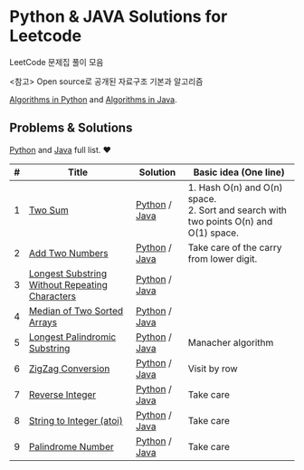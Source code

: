 # Python & JAVA Solutions for Leetcode 

LeetCode 문제집 풀이 모음

<참고>
Open source로 공개된 자료구조 기본과 알고리즘

[Algorithms in Python](https://github.com/TheAlgorithms/Python) and [Algorithms in Java](https://github.com/TheAlgorithms/Java).

## Problems & Solutions

[Python](https://github.com/taejin0527/Algorithm/tree/master/ALGORITHM/Leetcode/python) and [Java](https://github.com/taejin0527/Algorithm/tree/master/ALGORITHM/Leetcode/java) full list. &hearts;


| # | Title | Solution | Basic idea (One line) |
|---| ----- | -------- | --------------------- |
| 1 | [Two Sum](https://leetcode.com/problems/two-sum/) | [Python](https://github.com/taejin0527/Algorithm/tree/master/ALGORITHM/Leetcode/python/001_Two_Sum.py) / [Java](https://github.com/taejin0527/Algorithm/tree/master/ALGORITHM/Leetcode/java/001_Two_Sum.java) | 1. Hash O(n) and O(n) space.<br>2. Sort and search with two points O(n) and O(1) space. |
| 2 | [Add Two Numbers](https://leetcode.com/problems/add-two-numbers/) | [Python](https://github.com/taejin0527/Algorithm/tree/master/ALGORITHM/Leetcode/python/002_Add_Two_Numbers.py) / [Java](https://github.com/taejin0527/Algorithm/tree/master/ALGORITHM/Leetcode/java/002_Add_Two_Numbers.java) | Take care of the carry from lower digit. |
| 3 | [Longest Substring Without Repeating Characters](https://leetcode.com/problems/longest-substring-without-repeating-characters/) | [Python](https://github.com/taejin0527/Algorithm/tree/master/ALGORITHM/Leetcode/python/003_Longest_Substring.py) / [Java](https://github.com/taejin0527/Algorithm/tree/master/ALGORITHM/Leetcode/java/003_Longest_Substring.java) |  |
| 4 | [Median of Two Sorted Arrays](https://leetcode.com/problems/median-of-two-sorted-arrays/) | [Python](https://github.com/taejin0527/Algorithm/tree/master/ALGORITHM/Leetcode/python/004_Median_Of_Two_Sorted_Arrays.py) / [Java](https://github.com/taejin0527/Algorithm/tree/master/ALGORITHM/Leetcode/java/004_Median_Of_Two_Sorted_Arrays.java) |  |
| 5 | [Longest Palindromic Substring](https://leetcode.com/problems/longest-palindromic-substring/) | [Python](https://github.com/taejin0527/Algorithm/tree/master/ALGORITHM/Leetcode/python/005_Longest_Palindromic_Substring.py) / [Java](https://github.com/taejin0527/Algorithm/tree/master/ALGORITHM/Leetcode/java/005_Longest_Palindromic_Substring.java) | Manacher algorithm  |
| 6 | [ZigZag Conversion](https://leetcode.com/problems/zigzag-conversion/) | [Python](https://github.com/taejin0527/Algorithm/tree/master/ALGORITHM/Leetcode/python/006_Zigzag_Conversion.py) / [Java](https://github.com/taejin0527/Algorithm/tree/master/ALGORITHM/Leetcode/java/006_Zigzag_Conversion.java) | Visit by row |
| 7 | [Reverse Integer](https://leetcode.com/problems/reverse-integer/) | [Python](https://github.com/taejin0527/Algorithm/tree/master/ALGORITHM/Leetcode/python/007_Reverse_Integer.py) / [Java](https://github.com/taejin0527/Algorithm/tree/master/ALGORITHM/Leetcode/java/007_Reverse_Integer.java) | Take care  |
| 8 | [String to Integer (atoi)](https://leetcode.com/problems/string-to-integer-atoi/) | [Python](https://github.com/taejin0527/Algorithm/tree/master/ALGORITHM/Leetcode/python/008_String_to_Integer_atoi.py) / [Java](https://github.com/taejin0527/Algorithm/tree/master/ALGORITHM/Leetcode/java/008_String_to_Integer_atoi.java) | Take care  |
| 9 | [Palindrome Number](https://leetcode.com/problems/palindrome-number/) | [Python](https://github.com/taejin0527/Algorithm/tree/master/ALGORITHM/Leetcode/python/009_Palindrome_Number.py) / [Java](https://github.com/taejin0527/Algorithm/tree/master/ALGORITHM/Leetcode/java/009_Palindrome_Number.java) | Take care  |


